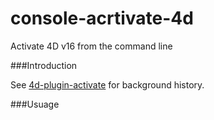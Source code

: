 # console-acrtivate-4d
Activate 4D v16 from the command line

###Introduction

See [4d-plugin-activate](https://github.com/miyako/4d-plugin-activate) for background history.

###Usuage

```sh

```


